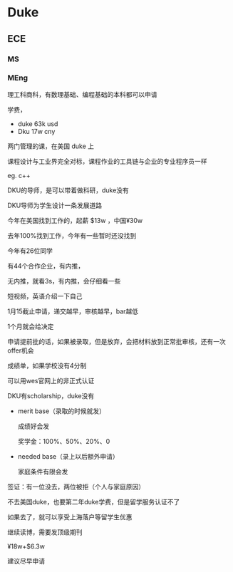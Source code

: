 # Duke



## ECE

### MS



### MEng

理工科商科，有数理基础、编程基础的本科都可以申请

学费，

- duke 63k usd
- Dku 17w cny

两门管理的课，在美国 duke 上

课程设计与工业界完全对标，课程作业的工具链与企业的专业程序员一样

eg. c++

DKU的导师，是可以带着做科研，duke没有

DKU导师为学生设计一条发展道路

今年在美国找到工作的，起薪 $13w ，中国¥30w

去年100%找到工作，今年有一些暂时还没找到

今年有26位同学

有44个合作企业，有内推，

无内推，就看3s，有内推，会仔细看一些

短视频，英语介绍一下自己

1月15截止申请，递交越早，审核越早，bar越低

1个月就会给决定



申请提前批的话，如果被录取，但是放弃，会把材料放到正常批审核，还有一次offer机会

成绩单，如果学校没有4分制

可以用wes官网上的非正式认证



DKU有scholarship，duke没有

- merit base（录取的时候就发）

  成绩好会发

  奖学金：100%、50%、20%、0

- needed base（录上以后额外申请）

  家庭条件有限会发



签证：有一位没去，两位被拒（个人与家庭原因）



不去美国duke，也要第二年duke学费，但是留学服务认证不了

如果去了，就可以享受上海落户等留学生优惠



继续读博，需要发顶级期刊



¥18w+$6.3w

建议尽早申请